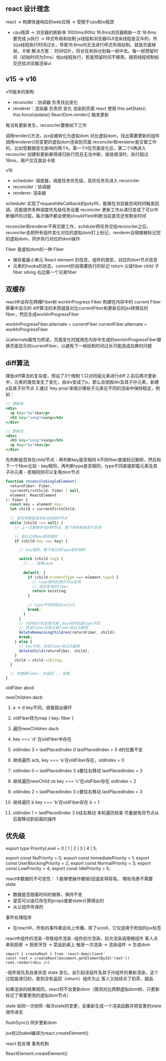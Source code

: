 ## react 设计理念
react -> 构建快速响应的web应用 -> 受限于cpu和io瓶颈
 - cpu瓶颈 -> 浏览器的刷新率 1000ms/60hz 16.6ms浏览器刷新一次
    16.6ms 要完成 js执行 -> 样式布局和绘制
    js线程和浏览器GUI渲染线程是互斥的，所以js线程执行时间过长，导致16.6ms内无法进行样式布局绘制，就是页面掉帧，卡顿
    解决方案： 时间切片，将长任务拆分到每一帧中去。每一帧预留时间（初始时间为5ms）给js线程执行，若是预留时间不够用，就把线程控制权交还给浏览器渲染ui

## v15 -> v16
v15版本的架构
 - reconciler：协调器 负责找出变化
 - renderer：渲染器 负责将 变化 渲染到页面
 react 使用 this.setState() this.forceUpdata() ReactDom.render() 触发更新

 每当有更新发生，reconciler要做如下工作

 调用render()方法，jsx会被转化为虚拟dom
 对比虚拟dom，找出需要更新的组件
 调用renderer()将变更的虚拟dom渲染到页面
reconciler和renderer是交替工作的，比如受数据变化影响的两个li，第一个li在页面变化后，第二个li再进入reconciler
创建和更新都得递归执行而且无法中断，层级很深时，执行超过16ms，用户交互就会卡顿

v16
 - scheduler: 调度器，调度任务优先级，高优任务先进入 reconciler
 - reconciler：协调器
 - renderer: 渲染器

scheduler 实现了requestIdleCallback的polyfill，能够在浏览器空闲时间触发回调，还能提供多种调度优先级任务设置
reconciler 更新工作从递归变成了可以中断循环的过程，每次循环都会使用shouldYield判断当前是否还有剩余时间

reconciler和renderer不再交替工作，schduler把任务交给reconciler之后，reconciler会把所有组件变化对应的虚拟dom打上标记，renderer会根据被标记完的虚拟dom，同步执行对应的dom操作

Fiber 是虚拟dom的一种
Fiber
 - 保存着最小单元 React element 的信息，组件的类型，对应的dom节点信息
 - 元素的hooks的状态，commit阶段需要执行的标记
    return 父级fiber
    child 子fiber
    sibing 右边第一个兄弟fiber
## 双缓存
react中会存在两棵Fiber树
workInProgress Fiber 构建在内存中的
current Fiber 屏幕中显示的
diff算法的本质就是对比currentFiber和更新后的jsx转换后的fiber，然后生成workInProgressFiber

workInProgressFiber.alternate = currentFiber
currentFiber.alternate = workInProgressFiber

以alternate属性为桥梁，页面变化时就用在内存中生成的workInProgressFiber替换页面显示的currentFiber，以避免下一帧绘制时间过长可能造成白屏的问题



## diff算法
 降低diff算法的复杂度，预设了3个限制
1.只对同级元素进行diff
2.前后两次更新中，元素的类型发生了变化，由div变成了p，那么会销毁div及其子孙元素，新建p及其子孙节点
3.通过 ‘key prop’来暗示哪些子元素在不同的渲染中保持稳定，例如：
```jsx
// 更新前
<div>
  <p key="ka">ka</p>
  <h3 key="song">song</h3>
</div>

// 更新后
<div>
  <h3 key="song">song</h3>
  <p key="ka">ka</p>
</div>
```

先判断是否存在child节点 - 再判断key是否相同 k不同fiber直接标记删除，然后和下一个fiber比较 - key相同，再判断type是否相同，type不同直接卸载元素及其子孙元素 - 若相同则可以复用dom节点

```javascript
function reconcileSingleElement(
  returnFiber: Fiber,
  currentFirstChild: Fiber | null,
  element: ReactElement
): Fiber {
  const key = element.key;
  let child = currentFirstChild;
  
  // 首先判断是否存在对应DOM节点
  while (child !== null) {
    // 上一次更新存在DOM节点，接下来判断是否可复用

    // 首先比较key是否相同
    if (child.key === key) {

      // key相同，接下来比较type是否相同

      switch (child.tag) {
        // ...省略case
        
        default: {
          if (child.elementType === element.type) {
            // type相同则表示可以复用
            // 返回复用的fiber
            return existing;
          }
          
          // type不同则跳出switch
          break;
        }
      }
      // 代码执行到这里代表：key相同但是type不同
      // 将该fiber及其兄弟fiber标记为删除
      deleteRemainingChildren(returnFiber, child);
      break;
    } else {
      // key不同，将该fiber标记为删除
      deleteChild(returnFiber, child);
    }
    child = child.sibling;
  }

  // 创建新Fiber，并返回 ...省略
}
```

oldFiber
abcd

newChildren
dacb

1. a -> d key不同，直接跳出循环
2. oldFiber转为map { key: fiber }

3. 遍历newChildren dacb
4. key === 'd' 在oldFiber中存在
5. oldIndex 3 > lastPlacedIndex 0  lastPlacedIndex = 3 d的位置不变

6. 继续遍历 acb, key === 'a'在oldFiber存在，oldIndex = 0
7. oldIndex 0 < lastPlacedIndex 3 a要往右移动 lastPlacedIndex = 3

8. 继续遍历newChild cb key === 'c'在oldFiber存在 oldIndex = 2
9. oldIndex 2 < lastPlacedIndex 3 c要往右移动 lastPlacedIndex = 3

9. 继续遍历 b key === 'b'在oldFiber存在 b = 1
10. oldIndex 1 < lastPlacedIndex 3 b往右移动
本轮遍历结束
尽量避免将节点从后面移动到前面的操作

## 优先级
export type PriorityLevel = 0 | 1 | 2 | 3 | 4 | 5;

export const NoPriority = 0;
export const ImmediatePriority = 1;
export const UserBlockingPriority = 2;
export const NormalPriority = 3;
export const LowPriority = 4;
export const IdlePriority = 5;










react中数据的不可变性： 1.能够使操作撤销/回退变得容易。
哪些场景不需要state
 - 数据是否随着时间的推移，保持不变
 - 是否可以由已存在的props或者state计算得出的
 - 从父组件传递的

事件处理程序
 - 在react中，所有的事件都会向上传播，除了scroll，它仅适用于附加的jsx标签

react中组件的渲染
 -导致组件渲染
  -组件初次渲染，初次渲染调用根组件
    客人点单到厨房 -> 厨房烹饪 -> 菜品到桌上
    触发一次渲染 -> 渲染组件 -> 生成dom

    import { createRoot } from 'react-dom/client'
    const root = createRoot(document.getElementById('root'))
    root.render(<Div />)

  -组件祖先及自身状态 state 变化，会引起该组件及其子孙组件的重新渲染，这个过程是递归的，直到没有返回（return）组件为止
   客人又陆续点了奶茶，甜品

如果渲染的结果相同，react将不会更新dom（猜测对比两颗虚拟dom树，只更新标记了需要更改的虚拟dom节点）

state 如同一次快照
  -每次state的变更，会重新生成一个渲染函数并把变更的state值传进去

flushSync() 同步更新dom


jsx经过babel编译为react.createElement()


react 批处理 事务机制

ReactElement.createElement()
